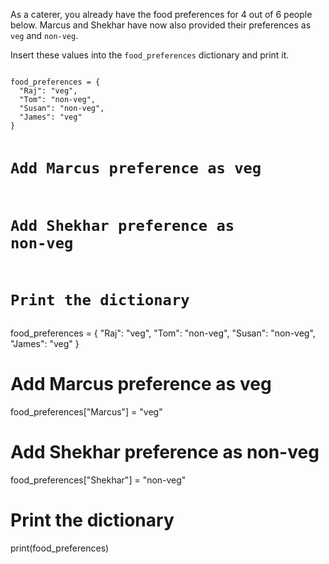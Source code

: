As a caterer, you already have the food preferences for 4 out of 6 people below. Marcus and Shekhar have now also provided their preferences as `veg` and `non-veg`.

Insert these values into the `food_preferences` dictionary and print it.

<codeblock language="python" type="exercise" testMode="fixedInput">
<code>
food_preferences = {
  "Raj": "veg",
  "Tom": "non-veg",
  "Susan": "non-veg",
  "James": "veg"
}

# Add Marcus preference as veg

# Add Shekhar preference as non-veg

# Print the dictionary
</code>

<solution>
food_preferences = {
  "Raj": "veg",
  "Tom": "non-veg",
  "Susan": "non-veg",
  "James": "veg"
}

# Add Marcus preference as veg
food_preferences["Marcus"] = "veg"

# Add Shekhar preference as non-veg
food_preferences["Shekhar"] = "non-veg"

# Print the dictionary
print(food_preferences)
</solution>
</codeblock>
